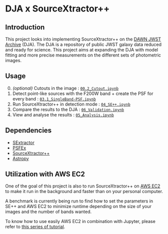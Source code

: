 # DJA x SourceXtractor++

## Introduction

This project looks into implementing SourceXtractor++ on the [DAWN JWST Archive](https://dawn-cph.github.io/dja/) (DJA). The DJA is a repository of public JWST galaxy data reduced and ready for science. This project aims at expanding the DJA with model fitting and more precise measurements on the different sets of photometric images.

## Usage

0. *(optional)* Cutouts in the image : [`00.2_Cutout.ipynb`](00.2_Cutout.ipynb)
1. Detect point-like sources with the F200W band + create the PSF for every band : [`03.1_SingleBand-PSF.ipynb`](03.1_SingleBand-PSF.ipynb)
2. Run SourceXtractor++ in detection mode : [`04_SE++.ipynb`](04_SE++.ipynb)
3. Compare the results to the DJA : [`06_Validation.ipynb`](06_Validation.ipynb)
4. View and analyse the results : [`05_Analysis.ipynb`](05_Analysis.ipynb)

## Dependencies

* [SExtractor](https://www.astromatic.net/software/sextractor/)
* [PSFEx](https://www.astromatic.net/software/psfex/)
* [SourceXtractor++](https://github.com/astrorama/SourceXtractorPlusPlus)
* [Astropy](https://www.astropy.org/index.html)

## Utilization with AWS EC2

One of the goal of this project is also to run SourceXtractor++ on [AWS EC2](https://aws.amazon.com/ec2/) to make it run in the background and faster than on your personal computer. 

A benchmark is currently being run to find how to set the parameters in SE++ and AWS EC2 to minimize runtime depending on the size of your images and the number of bands wanted.

To know how to use easily AWS EC2 in combination with Jupyter, please refer to [this series of tutorial](https://github.com/AstroAure/VSJupytEC2).